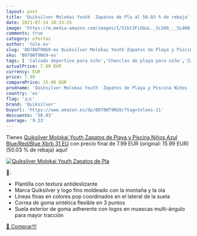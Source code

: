 ```yaml
---
layout: post
title: 'Quiksilver Molokai Youth  Zapatos de Pla al 50.03 % de rebaja'
date: 2021-07-14 10:33:25
image: 'https://m.media-amazon.com/images/I/51bt3FiGGoL._SL500_._SL400_.jpg'
comments: true
category: ofertas
author: 'tole.es'
slug: 'B078WT9NG9-es Quiksilver Molokai Youth Zapatos de Playa y Piscina Niños...'
sku: 'B078WT9NG9-es'
tags: [ 'Calzado deportivo para niño','Chanclas de playa para niño','Zapatillas y calzado deportivo para Niño','Zapatos','Zapatos para niños pequeños','Zapatos y complementos','quiksilver','zapatos', ]
actualPrice: 7.99 EUR
currency: EUR
price: 7.99
comparePrice: 15.99 EUR
prodname: 'Quiksilver Molokai Youth  Zapatos de Playa y Piscina Niños  Azul  Blue/Red/Blue Xbrb   31 EU'
country: 'es'
flag: '🇪🇸'
brand: 'Quiksilver'
buyurl: 'https://www.amazon.es/dp/B078WT9NG9/?tag=tolees-21'
descuento: '50.03'
average: '9.33'
---
```


Tienes [Quiksilver Molokai Youth  Zapatos de Playa y Piscina Niños  Azul  Blue/Red/Blue Xbrb   31 EU](https://www.amazon.es/dp/B078WT9NG9/?tag=tolees-21) con precio final de  7.99 EUR (original: 15.99 EUR) (50.03 %  de rebaja) aqui!

[![Quiksilver Molokai Youth  Zapatos de Pla](https://m.media-amazon.com/images/I/51bt3FiGGoL._SL500_._SL400_.jpg)](https://www.amazon.es/dp/B078WT9NG9/?tag=tolees-21)

🔎:

- Plantilla con textura antideslizante
- Marca Quiksilver y logo fino moldeado con la montaña y la ola
- Líneas finas en colores pop coordinados en el lateral de la suela
- Correa de goma sintética flexible en 3 puntos
- Suela exterior de goma adherente con logos en muescas multi-ángulo para mayor tracción

[🛒 Comprar!!!](https://www.amazon.es/dp/B078WT9NG9/?tag=tolees-21)
